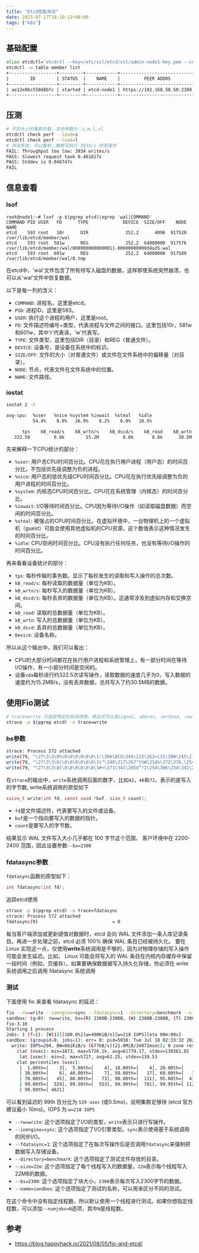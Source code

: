 ```yaml
---
title: "Etcd性能测试"
date: 2023-07-17T18:10:12+08:00
tags: ["k8s"]
---
```


## 基础配置

```bash
alias etcdctl='etcdctl --key=/etc/ssl/etcd/ssl/admin-node1-key.pem --cert=/etc/ssl/etcd/ssl/admin-node1.pem --cacert=/etc/ssl/etcd/ssl/ca.pem --endpoints 192.168.50.50:2379'
etcdctl -w table member list
+------------------+---------+------------+----------------------------+----------------------------+------------+
|        ID        | STATUS  |    NAME    |         PEER ADDRS         |        CLIENT ADDRS        | IS LEARNER |
+------------------+---------+------------+----------------------------+----------------------------+------------+
| ae12e8bc550d8bfc | started | etcd-node1 | https://192.168.50.50:2380 | https://192.168.50.50:2379 |      false |
+------------------+---------+------------+----------------------------+----------------------------+------------+
```

## 压测

```bash
# 不同大小的集群负载，支持参数为：s,m,l,xl
etcdctl check perf --load=s
etcdctl check perf --load=l
# 测试失败。可以看到，集群可执行 3934/s 的写操作
FAIL: Throughput too low: 3934 writes/s
PASS: Slowest request took 0.461817s
PASS: Stddev is 0.046747s
FAIL
```
## 信息查看

### lsof

```basic
root@node1:~# lsof -p $(pgrep etcd)|egrep 'wal|COMMAND'
COMMAND PID USER   FD      TYPE             DEVICE  SIZE/OFF    NODE NAME
etcd    593 root   10r      DIR              252,2      4096  917520 /var/lib/etcd/member/wal
etcd    593 root  581w      REG              252,2  64000000  917576 /var/lib/etcd/member/wal/0000000000000011-00000000000d4a35.wal
etcd    593 root  601w      REG              252,2  64000000  917589 /var/lib/etcd/member/wal/0.tmp
```

在etcd中，'wal'文件包含了所有待写入磁盘的数据，这样即使系统突然崩溃，也可以从'wal'文件中恢复数据。

以下是每一列的含义：

- `COMMAND`: 进程名，这里是etcd。
- `PID`: 进程ID，这里是593。
- `USER`: 执行这个进程的用户，这里是root。
- `FD`: 文件描述符编号+类型，代表进程与文件之间的接口。这里包括10r，581w和601w，其中'r'代表读，'w'代表写。
- `TYPE`: 文件类型，这里包括DIR（目录）和REG（普通文件）。
- `DEVICE`: 设备号，是设备在系统中的标识。
- `SIZE/OFF`: 文件的大小（对普通文件）或文件在文件系统中的偏移量（对目录）。
- `NODE`: 节点，代表文件在文件系统中的位置。
- `NAME`: 文件路径。

### iostat

```bash
iostat 2 -h
```

```bash
avg-cpu:  %user   %nice %system %iowait  %steal   %idle
          54.4%    0.0%   26.9%    8.2%    0.0%   10.5%

      tps    kB_read/s    kB_wrtn/s    kB_dscd/s    kB_read    kB_wrtn    kB_dscd Device
   322.50         0.0k        15.2M         0.0k       0.0k      30.5M       0.0k vda
```

先来解释一下CPU统计的部分：

- `%user`: 用户态CPU时间百分比。CPU花在执行用户进程（用户态）的时间百分比，不包括优先级调整为负的进程。
- `%nice`: 用户态的低优先级CPU时间百分比。CPU花在执行优先级调整为负的用户进程的时间百分比。
- `%system`: 内核态CPU时间百分比。CPU花在系统管理（内核态）的时间百分比。
- `%iowait`: I/O等待时间百分比。CPU因为等待I/O操作（如读取磁盘数据）而空闲的时间百分比。
- `%steal`: 被强占的CPU时间百分比。在虚拟环境中，一台物理机上的一个虚拟机（guest）可能会使用其他虚拟机的CPU资源，这个数值表示这种情况发生的时间百分比。
- `%idle`: CPU空闲时间百分比。CPU没有执行任何任务，也没有等待I/O操作的时间百分比。

再来看看设备统计的部分：

- `tps`: 每秒传输的事务数。显示了每秒发生的读取和写入操作的总次数。
- `kB_read/s`: 每秒读取的数据量（单位为KB）。
- `kB_wrtn/s`: 每秒写入的数据量（单位为KB）。
- `kB_dscd/s`: 每秒丢弃的数据量（单位为KB）。这通常涉及到虚拟内存和交换空间。
- `kB_read`: 读取的总数据量（单位为KB）。
- `kB_wrtn`: 写入的总数据量（单位为KB）。
- `kB_dscd`: 丢弃的总数据量（单位为KB）。
- `Device`: 设备名称。

所以从这个输出中，我们可以看出：

- CPU的大部分时间都花在执行用户进程和系统管理上，有一部分时间在等待I/O操作，有一小部分时间是空闲的。
- 设备`vda`每秒进行约322.5次读写操作，读取数据的速度几乎为0，写入数据的速度约为15.2MB/s，没有丢弃数据，总共写入了约30.5MB的数据。

## 使用Fio测试

```bash
# trace=write 只追踪特定的系统调用。表达式可以是signal, abbrev, verbose, raw, read 和 write等几种类型。
strace -p $(pgrep etcd) -e trace=write
```

### bs参数

```bash
strace: Process 572 attached
write(79, "\27\3\3\0%\0\0\0\0\0\0\1!\306\0CG\344\215\262=\31\30W\245\213gQ\354\356\274_"..., 42) = 42
write(79, "\27\3\3\0)\0\0\0\0\0\0\1\"\340\217\267^t%W\214%\272\376,\254\201\33\26\227\25\361"..., 46) = 46
write(79, "\27\3\3\0C\0\0\0\0\0\0\1#<\371\341\205U^!I\254\306\234\341\203L\234\312\314\266Y"..., 72) = 72
```

在`strace`的输出中，`write`系统调用后面的数字，比如`42`，`46`和`72`，表示的是写入的字节数, write系统调用的原型如下

```c
ssize_t write(int fd, const void *buf, size_t count);
```

- `fd`是文件描述符，代表要写入的文件或设备。
- `buf`是一个指向要写入的数据的指针。
- `count`是要写入的字节数。

结果显示 WAL 文件写入大小几乎都在 100 字节这个范围， 客户环境中在 2200-2400 范围，因此设置参数`--bs=2300`

### fdatasync参数

`fdatasync`函数的原型如下：

```c
int fdatasync(int fd);
```

追踪etcd使用

```bash
strace -p $(pgrep etcd) -e trace=fdatasync
strace: Process 572 attached
fdatasync(9)                            = 0
```

每当客户端添加或更新键值对数据时，etcd 会向 WAL 文件添加一条入库记录条目。再进一步处理之前，etcd 必须 100% 确保 WAL 条目已经被持久化。 要在 Linux 实现这一点，仅使用**write**系统调用是不够的，因为对物理存储的写入操作可能会发生延迟。比如， Linux 可能会将写入的 WAL 条目在内核内存缓存中保留一段时间（例如，页缓存）。如果要确保数据被写入持久化存储，你必须在 write 系统调用之后调用 fdatasync 系统调用

### 测试

下面使用 fio 来查看 fdatasync 的延迟：

```bash
fio --rw=write --ioengine=sync --fdatasync=1 --directory=benchmark --size=22m --bs=2300 --name=sandbox
sandbox: (g=0): rw=write, bs=(R) 2300B-2300B, (W) 2300B-2300B, (T) 2300B-2300B, ioengine=sync, iodepth=1
fio-3.16
Starting 1 process
Jobs: 1 (f=1): [W(1)][100.0%][w=490KiB/s][w=218 IOPS][eta 00m:00s]
sandbox: (groupid=0, jobs=1): err= 0: pid=5038: Tue Jul 18 02:33:32 2023
  write: IOPS=294, BW=661KiB/s (677kB/s)(21.0MiB/34072msec); 0 zone resets
    clat (nsec): min=1873, max=5726.1k, avg=61779.17, stdev=139361.02
     lat (usec): min=2, max=5727, avg=62.25, stdev=139.53
    clat percentiles (usec):
     |  1.00th=[    3],  5.00th=[    4], 10.00th=[    4], 20.00th=[    5],
     | 30.00th=[    6], 40.00th=[    7], 50.00th=[   17], 60.00th=[   33],
     | 70.00th=[   45], 80.00th=[   73], 90.00th=[  111], 95.00th=[  412],
     | 99.00th=[  529], 99.50th=[  553], 99.90th=[  701], 99.95th=[ 1123],
     | 99.99th=[ 4621]
```

可以看到延迟的 99th 百分比为 `529 usec` (或0.5ms)，说明集群足够快 (etcd 官方建议最小 10ms)。IOPS 为 `w=218 IOPS`

- `--rw=write`: 这个选项指定了I/O的类型，`write`表示只进行写操作。
- `--ioengine=sync`: 这个选项指定了I/O引擎类型。`sync`表示使用基于系统调用的同步I/O。
- `--fdatasync=1`: 这个选项指定了在每次写操作后是否调用`fdatasync`来强制把数据写入存储设备。
- `--directory=benchmark`: 这个选项指定了测试文件存放的目录。
- `--size=22m`: 这个选项指定了每个线程写入的数据量，`22m`表示每个线程写入22MB的数据。
- `--bs=2300`: 这个选项指定了块大小，`2300`表示每次写入2300字节的数据。
- `--name=sandbox`: 这个选项指定了测试的名称，可以用来区分不同的测试。

在这个命令中没有指定线程数，所以默认使用一个线程进行测试。如果你想指定线程数，可以添加`--numjobs=N`选项，其中`N`是线程数。

## 参考

- https://blog.happyhack.io/2021/08/05/fio-and-etcd/
